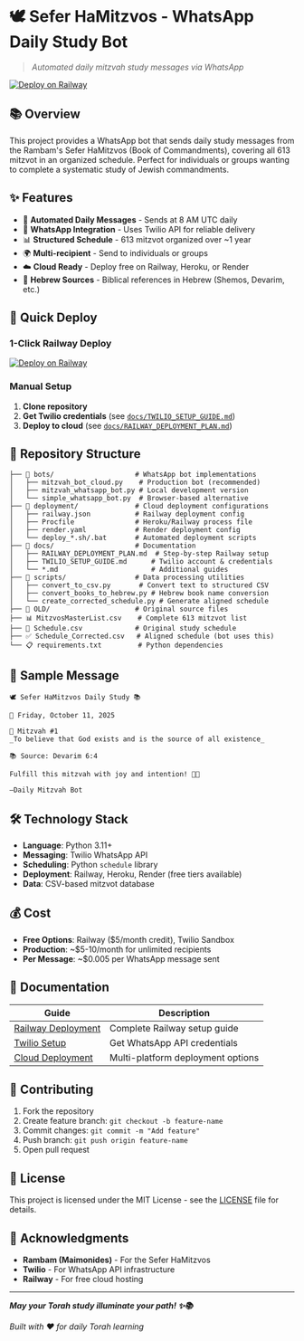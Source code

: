 # 🕊️ Sefer HaMitzvos - WhatsApp Daily Study Bot

> _Automated daily mitzvah study messages via WhatsApp_

[![Deploy on Railway](https://railway.app/button.svg)](https://railway.app/new/template?template=https://github.com/Nerotas/Sefer-HaMitzvos)

## 📚 **Overview**

This project provides a WhatsApp bot that sends daily study messages from the Rambam's Sefer HaMitzvos (Book of Commandments), covering all 613 mitzvot in an organized schedule. Perfect for individuals or groups wanting to complete a systematic study of Jewish commandments.

## ✨ **Features**

- 🤖 **Automated Daily Messages** - Sends at 8 AM UTC daily
- 📱 **WhatsApp Integration** - Uses Twilio API for reliable delivery
- 📊 **Structured Schedule** - 613 mitzvot organized over ~1 year
- 🌍 **Multi-recipient** - Send to individuals or groups
- ☁️ **Cloud Ready** - Deploy free on Railway, Heroku, or Render
- 📖 **Hebrew Sources** - Biblical references in Hebrew (Shemos, Devarim, etc.)

## 🚀 **Quick Deploy**

### **1-Click Railway Deploy**

[![Deploy on Railway](https://railway.app/button.svg)](https://railway.app/new/template?template=https://github.com/Nerotas/Sefer-HaMitzvos)

### **Manual Setup**

1. **Clone repository**
2. **Get Twilio credentials** (see [`docs/TWILIO_SETUP_GUIDE.md`](docs/TWILIO_SETUP_GUIDE.md))
3. **Deploy to cloud** (see [`docs/RAILWAY_DEPLOYMENT_PLAN.md`](docs/RAILWAY_DEPLOYMENT_PLAN.md))

## 📂 **Repository Structure**

```
├── 📁 bots/                    # WhatsApp bot implementations
│   ├── mitzvah_bot_cloud.py    # Production bot (recommended)
│   ├── mitzvah_whatsapp_bot.py # Local development version
│   └── simple_whatsapp_bot.py  # Browser-based alternative
├── 📁 deployment/              # Cloud deployment configurations
│   ├── railway.json           # Railway deployment config
│   ├── Procfile               # Heroku/Railway process file
│   ├── render.yaml            # Render deployment config
│   └── deploy_*.sh/.bat       # Automated deployment scripts
├── 📁 docs/                    # Documentation
│   ├── RAILWAY_DEPLOYMENT_PLAN.md  # Step-by-step Railway setup
│   ├── TWILIO_SETUP_GUIDE.md      # Twilio account & credentials
│   └── *.md                       # Additional guides
├── 📁 scripts/                 # Data processing utilities
│   ├── convert_to_csv.py       # Convert text to structured CSV
│   ├── convert_books_to_hebrew.py # Hebrew book name conversion
│   └── create_corrected_schedule.py # Generate aligned schedule
├── 📁 OLD/                     # Original source files
├── 📊 MitzvosMasterList.csv    # Complete 613 mitzvot list
├── 📅 Schedule.csv             # Original study schedule
├── ✅ Schedule_Corrected.csv   # Aligned schedule (bot uses this)
└── 📋 requirements.txt         # Python dependencies
```

## 💬 **Sample Message**

```
🕊️ Sefer HaMitzvos Daily Study 📚

📅 Friday, October 11, 2025

🔢 Mitzvah #1
_To believe that God exists and is the source of all existence_

📚 Source: Devarim 6:4

Fulfill this mitzvah with joy and intention! 💫🙏

—Daily Mitzvah Bot
```

## 🛠️ **Technology Stack**

- **Language**: Python 3.11+
- **Messaging**: Twilio WhatsApp API
- **Scheduling**: Python `schedule` library
- **Deployment**: Railway, Heroku, Render (free tiers available)
- **Data**: CSV-based mitzvot database

## 💰 **Cost**

- **Free Options**: Railway ($5/month credit), Twilio Sandbox
- **Production**: ~$5-10/month for unlimited recipients
- **Per Message**: ~$0.005 per WhatsApp message sent

## 📖 **Documentation**

| Guide                                                 | Description                       |
| ----------------------------------------------------- | --------------------------------- |
| [Railway Deployment](docs/RAILWAY_DEPLOYMENT_PLAN.md) | Complete Railway setup guide      |
| [Twilio Setup](docs/TWILIO_SETUP_GUIDE.md)            | Get WhatsApp API credentials      |
| [Cloud Deployment](docs/CLOUD_DEPLOYMENT_COMPLETE.md) | Multi-platform deployment options |

## 🤝 **Contributing**

1. Fork the repository
2. Create feature branch: `git checkout -b feature-name`
3. Commit changes: `git commit -m "Add feature"`
4. Push branch: `git push origin feature-name`
5. Open pull request

## 📜 **License**

This project is licensed under the MIT License - see the [LICENSE](LICENSE) file for details.

## 🙏 **Acknowledgments**

- **Rambam (Maimonides)** - For the Sefer HaMitzvos
- **Twilio** - For WhatsApp API infrastructure
- **Railway** - For free cloud hosting

---

**_May your Torah study illuminate your path! ✨📚_**

_Built with ❤️ for daily Torah learning_
